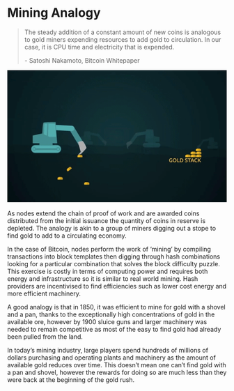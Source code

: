 # Mining Analogy

> The steady addition of a constant amount of new coins is analogous to gold miners expending resources to add gold to circulation. In our case, it is CPU time and electricity that is expended.
>
> \- Satoshi Nakamoto, Bitcoin Whitepaper

![](<../.gitbook/assets/Theory - Incentive - Mining Analogy.gif>)

As nodes extend the chain of proof of work and are awarded coins distributed from the initial issuance the quantity of coins in reserve is depleted. The analogy is akin to a group of miners digging out a stope to find gold to add to a circulating economy.

In the case of Bitcoin, nodes perform the work of ‘mining’ by compiling transactions into block templates then digging through hash combinations looking for a particular combination that solves the block difficulty puzzle. This exercise is costly in terms of computing power and requires both energy and infrastructure so it is similar to real world mining. Hash providers are incentivised to find efficiencies such as lower cost energy and more efficient machinery.

A good analogy is that in 1850, it was efficient to mine for gold with a shovel and a pan, thanks to the exceptionally high concentrations of gold in the available ore, however by 1900 sluice guns and larger machinery was needed to remain competitive as most of the easy to find gold had already been pulled from the land.

In today’s mining industry, large players spend hundreds of millions of dollars purchasing and operating plants and machinery as the amount of available gold reduces over time. This doesn’t mean one can’t find gold with a pan and shovel, however the rewards for doing so are much less than they were back at the beginning of the gold rush.
